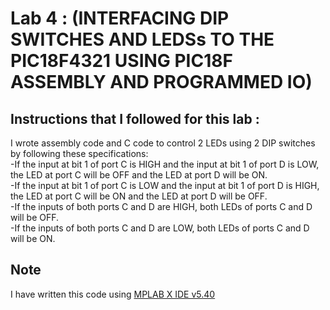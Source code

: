 # Lab 4 : (INTERFACING DIP SWITCHES AND LEDSs TO THE PIC18F4321 USING PIC18F ASSEMBLY AND PROGRAMMED IO)

## Instructions that I followed for this lab :
I wrote assembly code and C code to control 2 LEDs using 2 DIP switches by following these specifications:\
-If the input at bit 1 of port C is HIGH and the input at bit 1 of port D
is LOW, the LED at port C will be OFF and the LED at port D will be
ON.\
-If the input at bit 1 of port C is LOW and the input at bit 1 of port D is
HIGH, the LED at port C will be ON and the LED at port D will be OFF.\
-If the inputs of both ports C and D are HIGH, both LEDs of ports C
and D will be OFF.\
 -If the inputs of both ports C and D are LOW, both LEDs of ports C
and D will be ON.

## Note
I have written this code using [MPLAB X IDE v5.40](https://www.microchip.com/mplab/mplab-x-ide)
